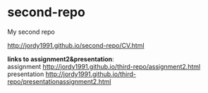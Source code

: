 # second-repo
My second repo


http://jordy1991.github.io/second-repo/CV.html  
  
**links to assignment2&presentation**:  
assignment http://jordy1991.github.io/third-repo/assignment2.html  
presentation http://jordy1991.github.io/third-repo/presentationassignment2.html  
 